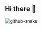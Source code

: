 ## Hi there 👋

<!--
**dragoran0/dragoran0** is a ✨ _special_ ✨ repository because its `README.md` (this file) appears on your GitHub profile.

Here are some ideas to get you started:

- 🔭 I’m currently working on ...
- 🌱 I’m currently learning ...
- 👯 I’m looking to collaborate on ...
- 🤔 I’m looking for help with ...
- 💬 Ask me about ...
- 📫 How to reach me: ...
- 😄 Pronouns: ...
- ⚡ Fun fact: ...
-->
<picture>
  <source media="(prefers-color-scheme: dark)" srcset="https://raw.githubusercontent.com/dragoran0/dragoran0/output/github-contribution-grid-snake-dark.svg">
  <source media="(prefers-color-scheme: light)" srcset="https://raw.githubusercontent.com/dragoran0/dragoran0/output/github-contribution-grid-snake.svg">
  <img alt="github-snake" src="https://raw.githubusercontent.com/dragoran0/dragoran0/output/github-contribution-grid-snake.svg">
</picture>